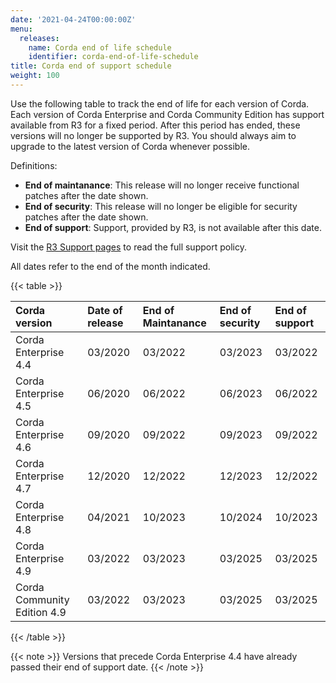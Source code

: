 ```yaml
---
date: '2021-04-24T00:00:00Z'
menu:
  releases:
    name: Corda end of life schedule
    identifier: corda-end-of-life-schedule
title: Corda end of support schedule
weight: 100
---
```


Use the following table to track the end of life for each version of Corda. Each version of Corda Enterprise and Corda Community Edition has support available from R3 for a fixed period. After this period has ended, these versions will no longer be supported by R3. You should always aim to upgrade to the latest version of Corda whenever possible.

Definitions:

* **End of maintanance**: This release will no longer receive functional patches after the date shown.
* **End of security**: This release will no longer be eligible for security patches after the date shown.
* **End of support**: Support, provided by R3, is not available after this date.

Visit the [R3 Support pages](https://www.r3.com/support/) to read the full support policy. 

All dates refer to the end of the month indicated.

{{< table >}}

| Corda version | Date of release    | End of Maintanance | End of security | End of support |
| :------------- | :------------- | :-------------- | :------------ | :------------ |
| Corda Enterprise 4.4   | 03/2020 | 03/2022 | 03/2023 | 03/2022 |
| Corda Enterprise 4.5   | 06/2020 | 06/2022 | 06/2023 | 06/2022 |
| Corda Enterprise 4.6   | 09/2020 | 09/2022 | 09/2023 | 09/2022 |
| Corda Enterprise 4.7   | 12/2020 | 12/2022 | 12/2023 | 12/2022 |
| Corda Enterprise 4.8   | 04/2021 | 10/2023 | 10/2024 | 10/2023 |
| Corda Enterprise 4.9   | 03/2022 | 03/2023 | 03/2025 | 03/2025 |
| Corda Community Edition 4.9   | 03/2022 | 03/2023 | 03/2025 | 03/2025 |

{{< /table >}}

{{< note >}}
Versions that precede Corda Enterprise 4.4 have already passed their end of support date.
{{< /note >}}
